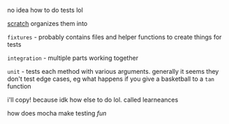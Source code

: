 no idea how to do tests lol

[scratch](https://github.com/LLK/scratch-vm/tree/develop/test) organizes them into

`fixtures` - probably contains files and helper functions to create things for tests

`integration` - multiple parts working together

`unit` - tests each method with various arguments. generally it seems they don't test edge cases, eg what happens if you give a basketball to a `tan` function

i'll copy! because idk how else to do lol. called learneances

how does mocha make testing *fun*
